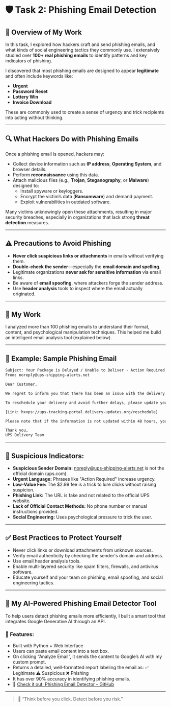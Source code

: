 # 🛡️ Task 2: Phishing Email Detection

## 📌 Overview of My Work

In this task, I explored how hackers craft and send phishing emails, and what kinds of social engineering tactics they commonly use. I extensively studied over **100+ real phishing emails** to identify patterns and key indicators of phishing.

I discovered that most phishing emails are designed to appear **legitimate** and often include keywords like:

- **Urgent**
- **Password Reset**
- **Lottery Win**
- **Invoice Download**

These are commonly used to create a sense of urgency and trick recipients into acting without thinking.

---

## 🔍 What Hackers Do with Phishing Emails

Once a phishing email is opened, hackers may:

- Collect device information such as **IP address**, **Operating System**, and browser details.
- Perform **reconnaissance** using this data.
- Attach malicious files (e.g., **Trojan**, **Steganography**, or **Malware**) designed to:
  - Install spyware or keyloggers.
  - Encrypt the victim’s data (**Ransomware**) and demand payment.
  - Exploit vulnerabilities in outdated software.

Many victims unknowingly open these attachments, resulting in major security breaches, especially in organizations that lack strong **threat detection** measures.

---

## ⚠️ Precautions to Avoid Phishing

- **Never click suspicious links or attachments** in emails without verifying them.
- **Double-check the sender**—especially the **email domain and spelling**.
- Legitimate organizations **never ask for sensitive information** via email links.
- Be aware of **email spoofing**, where attackers forge the sender address.
- Use **header analysis** tools to inspect where the email actually originated.

---

## 🧠 My Work

I analyzed more than 100 phishing emails to understand their format, content, and psychological manipulation techniques. This helped me build an intelligent email analysis tool (explained below).

---

## 📧 Example: Sample Phishing Email

```txt
Subject: Your Package is Delayed / Unable to Deliver - Action Required  
From: noreply@ups-shipping-alerts.net  

Dear Customer,

We regret to inform you that there has been an issue with the delivery of your package (Tracking #1ZW234567890). The delivery was unsuccessful due to an unpaid shipping fee/incorrect address.

To reschedule your delivery and avoid further delays, please update your information and pay the outstanding fee of $2.99 by clicking on the link below:

[Link: hxxps://ups-tracking-portal.delivery-updates.org/reschedule]

Please note that if the information is not updated within 48 hours, your package will be returned to the sender.

Thank you,  
UPS Delivery Team
```

---

## 🔎 Suspicious Indicators:
- **Suspicious Sender Domain:** noreply@ups-shipping-alerts.net is not the official domain (ups.com).
- **Urgent Language:** Phrases like "Action Required" increase urgency.
- **Low-Value Fee:** The $2.99 fee is a trick to lure clicks without raising suspicion.
- **Phishing Link:** The URL is fake and not related to the official UPS website.
- **Lack of Official Contact Methods:** No phone number or manual instructions provided.
- **Social Engineering:** Uses psychological pressure to trick the user.

---

## ✅ Best Practices to Protect Yourself
- Never click links or download attachments from unknown sources.
- Verify email authenticity by checking the sender's domain and address.
- Use email header analysis tools.
- Enable multi-layered security like spam filters, firewalls, and antivirus software.
- Educate yourself and your team on phishing, email spoofing, and social engineering tactics.

---

## 🤖 My AI-Powered Phishing Email Detector Tool

To help users detect phishing emails more efficiently, I built a smart tool that integrates Google Generative AI through an API.

### 🔧 Features:
- Built with Python + Web Interface
- Users can paste email content into a text box.
- On clicking “Analyze Email”, it sends the content to Google’s AI with my custom prompt.
- Returns a detailed, well-formatted report labeling the email as:
✅ Legitimate
⚠️ Suspicious
❌ Phishing
- It has over 90% accuracy in identifying phishing emails.
- 🔗 [Check it out: Phishing Email Detector – GitHub](https://github.com/chandruthehacker/phishing-email-detector)

---

> 🧠 “Think before you click. Detect before you risk.”

